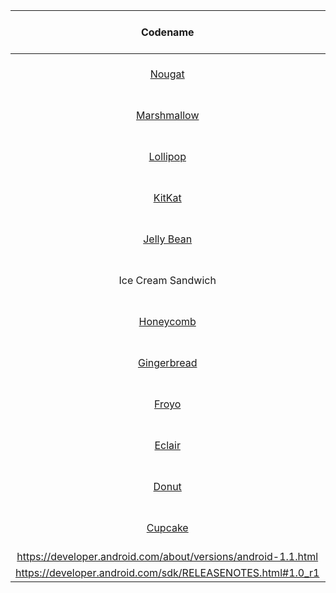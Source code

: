 | Codename | Version Number | Initial Release Date  | API Level||
| :-------------: |:-----:| :-----:| :-:|:-:|
| [Nougat](https://developer.android.com/about/versions/nougat/index.html)      | 7.0 | 08/22/2016 | 24|![alt text](https://raw.githubusercontent.com/hoangcau408/androidSDKHistory/master/nougat.png)|
| [Marshmallow](https://developer.android.com/about/versions/marshmallow/index.html) | 6.0-6.0.1 | 10/5/2015 | 23 | ![alt text](https://raw.githubusercontent.com/hoangcau408/androidSDKHistory/master/marshmallow.png) |
| [Lollipop](https://developer.android.com/about/versions/lollipop.html) | 5.0-5.1.1 | 11/12/2014 | 21-22 | ![alt text](https://raw.githubusercontent.com/hoangcau408/androidSDKHistory/master/lollipop.png) |
| [KitKat](https://developer.android.com/about/versions/kitkat.html) | 4.4-4.4.4 | 10/31/2013 | 19-20 | ![alt text](https://raw.githubusercontent.com/hoangcau408/androidSDKHistory/master/kitkat.png) |
| [Jelly Bean](https://developer.android.com/about/versions/jelly-bean.html) | 4.1-4.3.1 | 7/9/2012 | 16-18 | ![alt text](https://raw.githubusercontent.com/hoangcau408/androidSDKHistory/master/jellybean.png) |
| Ice Cream Sandwich | 4.0-4.0.4 | 10/18/2011 | 14-15 | ![alt text](https://raw.githubusercontent.com/hoangcau408/androidSDKHistory/master/icecreamsandwich.png) |
| [Honeycomb](https://developer.android.com/about/versions/android-3.0-highlights.html) | 3.0-3.2.6 | 02/22/2011 | 11-13 | ![alt text](https://raw.githubusercontent.com/hoangcau408/androidSDKHistory/master/honeycomb.png) |
| [Gingerbread](https://developer.android.com/about/versions/android-2.3-highlights.html) | 2.3-2.3.7 | 12/6/2010 | 9-10 | ![alt text](https://raw.githubusercontent.com/hoangcau408/androidSDKHistory/master/gingerbread.png) |
| [Froyo](https://developer.android.com/about/versions/android-2.2-highlights.html) | 2.2-2.2.3 | 05/20/2010 | 8 | ![alt text](https://raw.githubusercontent.com/hoangcau408/androidSDKHistory/master/froyo.png) |
| [Eclair](https://developer.android.com/about/versions/android-2.0-highlights.html) | 2.0-2.1 | 10/26/2009 | 5-7 | ![alt text](https://raw.githubusercontent.com/hoangcau408/androidSDKHistory/master/eclair.png) |
| [Donut](https://developer.android.com/about/versions/android-1.6-highlights.html) | 1.6 | 09/15/2009 | 4 | ![alt text](https://raw.githubusercontent.com/hoangcau408/androidSDKHistory/master/donut.png) |
| [Cupcake](https://developer.android.com/about/versions/android-1.5-highlights.html) | 1.5 | 04/27/2009 | 3 | ![alt text](https://raw.githubusercontent.com/hoangcau408/androidSDKHistory/master/cupcake.png) |
| https://developer.android.com/about/versions/android-1.1.html | 1.1 | 02/09/2009 | 2 ||
| https://developer.android.com/sdk/RELEASENOTES.html#1.0_r1 | 1.0 | 09/23/2008 | 1 ||